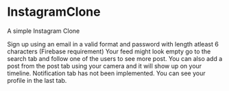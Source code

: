# InstagramClone
A simple Instagram Clone


Sign up using an  email in a valid format and password with length atleast 6 characters (Firebase requirement)
Your feed might look empty go to the search tab and follow one of the users to see more post.
You can also add a post from the post tab using your camera and it will show up on your timeline.
Notification tab has not been implemented.
You can see your profile in the last tab.
